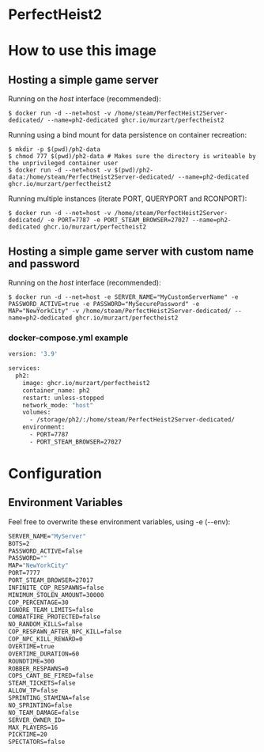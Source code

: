 # PerfectHeist2


# How to use this image

## Hosting a simple game server
Running on the *host* interface (recommended):<br/>
```console
$ docker run -d --net=host -v /home/steam/PerfectHeist2Server-dedicated/ --name=ph2-dedicated ghcr.io/murzart/perfectheist2
```

Running using a bind mount for data persistence on container recreation:
```console
$ mkdir -p $(pwd)/ph2-data
$ chmod 777 $(pwd)/ph2-data # Makes sure the directory is writeable by the unprivileged container user
$ docker run -d --net=host -v $(pwd)/ph2-data:/home/steam/PerfectHeist2Server-dedicated/ --name=ph2-dedicated ghcr.io/murzart/perfectheist2
```

Running multiple instances (iterate PORT, QUERYPORT and RCONPORT):<br/>
```console
$ docker run -d --net=host -v /home/steam/PerfectHeist2Server-dedicated/ -e PORT=7787 -e PORT_STEAM_BROWSER=27027 --name=ph2-dedicated ghcr.io/murzart/perfectheist2
```

## Hosting a simple game server with custom name and password
Running on the *host* interface (recommended):<br/>
```console
$ docker run -d --net=host -e SERVER_NAME="MyCustomServerName" -e PASSWORD_ACTIVE=true -e PASSWORD="MySecurePassword" -e MAP="NewYorkCity" -v /home/steam/PerfectHeist2Server-dedicated/ --name=ph2-dedicated ghcr.io/murzart/perfectheist2
```


### docker-compose.yml example
```dockerfile
version: '3.9'

services:
  ph2:
    image: ghcr.io/murzart/perfectheist2
    container_name: ph2
    restart: unless-stopped
    network_mode: "host"
    volumes:
      - /storage/ph2/:/home/steam/PerfectHeist2Server-dedicated/
    environment:
      - PORT=7787
      - PORT_STEAM_BROWSER=27027
```

# Configuration
## Environment Variables
Feel free to overwrite these environment variables, using -e (--env):
```dockerfile
SERVER_NAME="MyServer"
BOTS=2
PASSWORD_ACTIVE=false
PASSWORD=""
MAP="NewYorkCity"
PORT=7777
PORT_STEAM_BROWSER=27017
INFINITE_COP_RESPAWNS=false
MINIMUM_STOLEN_AMOUNT=30000
COP_PERCENTAGE=30
IGNORE_TEAM_LIMITS=false
COMBATFIRE_PROTECTED=false
NO_RANDOM_KILLS=false
COP_RESPAWN_AFTER_NPC_KILL=false
COP_NPC_KILL_REWARD=0
OVERTIME=true
OVERTIME_DURATION=60
ROUNDTIME=300
ROBBER_RESPAWNS=0
COPS_CANT_BE_FIRED=false
STEAM_TICKETS=false
ALLOW_TP=false
SPRINTING_STAMINA=false
NO_SPRINTING=false
NO_TEAM_DAMAGE=false
SERVER_OWNER_ID=
MAX_PLAYERS=16
PICKTIME=20
SPECTATORS=false
```
